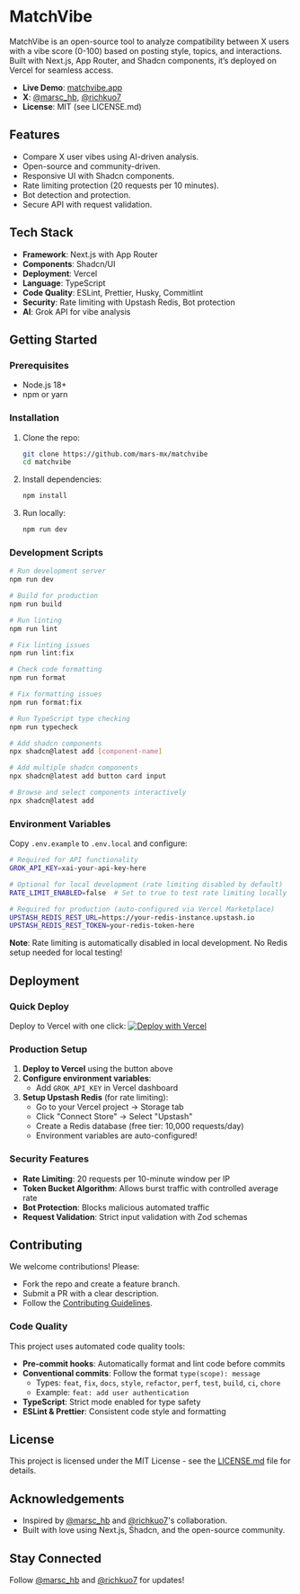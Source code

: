 # MatchVibe

MatchVibe is an open-source tool to analyze compatibility between X users with a vibe score (0-100) based on posting style, topics, and interactions. Built with Next.js, App Router, and Shadcn components, it’s deployed on Vercel for seamless access.

- **Live Demo**: [matchvibe.app](https://matchvibe.app)
- **X**: [@marsc_hb](https://x.com/marsc_hb), [@richkuo7](https://x.com/richkuo7)
- **License**: MIT (see LICENSE.md)

## Features

- Compare X user vibes using AI-driven analysis.
- Open-source and community-driven.
- Responsive UI with Shadcn components.
- Rate limiting protection (20 requests per 10 minutes).
- Bot detection and protection.
- Secure API with request validation.

## Tech Stack

- **Framework**: Next.js with App Router
- **Components**: Shadcn/UI
- **Deployment**: Vercel
- **Language**: TypeScript
- **Code Quality**: ESLint, Prettier, Husky, Commitlint
- **Security**: Rate limiting with Upstash Redis, Bot protection
- **AI**: Grok API for vibe analysis

## Getting Started

### Prerequisites

- Node.js 18+
- npm or yarn

### Installation

1. Clone the repo:
   ```bash
   git clone https://github.com/mars-mx/matchvibe
   cd matchvibe
   ```
2. Install dependencies:
   ```bash
   npm install
   ```
3. Run locally:
   ```bash
   npm run dev
   ```

### Development Scripts

```bash
# Run development server
npm run dev

# Build for production
npm run build

# Run linting
npm run lint

# Fix linting issues
npm run lint:fix

# Check code formatting
npm run format

# Fix formatting issues
npm run format:fix

# Run TypeScript type checking
npm run typecheck

# Add shadcn components
npx shadcn@latest add [component-name]

# Add multiple shadcn components
npx shadcn@latest add button card input

# Browse and select components interactively
npx shadcn@latest add
```

### Environment Variables

Copy `.env.example` to `.env.local` and configure:

```bash
# Required for API functionality
GROK_API_KEY=xai-your-api-key-here

# Optional for local development (rate limiting disabled by default)
RATE_LIMIT_ENABLED=false  # Set to true to test rate limiting locally

# Required for production (auto-configured via Vercel Marketplace)
UPSTASH_REDIS_REST_URL=https://your-redis-instance.upstash.io
UPSTASH_REDIS_REST_TOKEN=your-redis-token-here
```

**Note**: Rate limiting is automatically disabled in local development. No Redis setup needed for local testing!

## Deployment

### Quick Deploy

Deploy to Vercel with one click:
[![Deploy with Vercel](https://vercel.com/button)](https://vercel.com/new/clone?repository-url=https%3A%2F%2Fgithub.com%mars-mx%2Fmatchvibe)

### Production Setup

1. **Deploy to Vercel** using the button above
2. **Configure environment variables**:
   - Add `GROK_API_KEY` in Vercel dashboard
3. **Setup Upstash Redis** (for rate limiting):
   - Go to your Vercel project → Storage tab
   - Click "Connect Store" → Select "Upstash"
   - Create a Redis database (free tier: 10,000 requests/day)
   - Environment variables are auto-configured!

### Security Features

- **Rate Limiting**: 20 requests per 10-minute window per IP
- **Token Bucket Algorithm**: Allows burst traffic with controlled average rate
- **Bot Protection**: Blocks malicious automated traffic
- **Request Validation**: Strict input validation with Zod schemas

## Contributing

We welcome contributions! Please:

- Fork the repo and create a feature branch.
- Submit a PR with a clear description.
- Follow the [Contributing Guidelines](CONTRIBUTING.md).

### Code Quality

This project uses automated code quality tools:

- **Pre-commit hooks**: Automatically format and lint code before commits
- **Conventional commits**: Follow the format `type(scope): message`
  - Types: `feat`, `fix`, `docs`, `style`, `refactor`, `perf`, `test`, `build`, `ci`, `chore`
  - Example: `feat: add user authentication`
- **TypeScript**: Strict mode enabled for type safety
- **ESLint & Prettier**: Consistent code style and formatting

## License

This project is licensed under the MIT License - see the [LICENSE.md](LICENSE.md) file for details.

## Acknowledgements

- Inspired by [@marsc_hb](https://x.com/marsc_hb) and [@richkuo7](https://x.com/richkuo7)'s collaboration.
- Built with love using Next.js, Shadcn, and the open-source community.

## Stay Connected

Follow [@marsc_hb](https://x.com/marsc_hb) and [@richkuo7](https://x.com/richkuo7) for updates!
